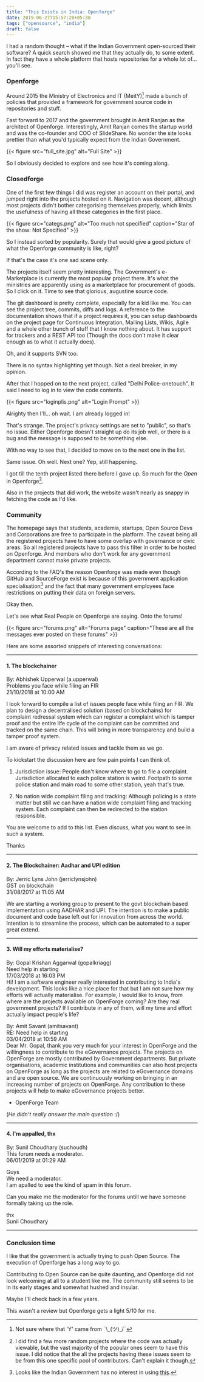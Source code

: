 ```yaml
---
title: "This Exists in India: Openforge"
date: 2019-06-27T15:57:20+05:30
tags: ["opensource", "india"]
draft: false
---
```


I had a random thought – what if the Indian Government open-sourced their software? A quick search showed me that they actually do, to some extent.
In fact they have a whole platform that hosts repositories for a whole lot of... you'll see.

### Openforge

Around 2015 the Ministry of Electronics and IT (MeitY)[^1] made a bunch of policies that provided a framework for government source code in repositories and stuff.

Fast forward to 2017 and the government brought in Amit Ranjan as the architect of Openforge. Interestingly, Amit Ranjan comes the startup world and was the co-founder and COO of SlideShare.
No wonder the site looks prettier than what you'd typically expect from the Indian Government.

{{< figure src="full_site.jpg" alt="Full Site" >}}

So I obviously decided to explore and see how it's coming along.

### Closedforge

One of the first few things I did was register an account on their portal, and jumped right into the projects hosted on it. Navigation was decent, although most projects didn't bother categorising themselves properly, which limits the usefulness of having all these categories in the first place.

{{< figure src="categs.png" alt="Too much not specified" caption="Star of the show: Not Specified" >}}

So I instead sorted by popularity. Surely that would give a good picture of what the Openforge community is like, right?

If that's the case it's one sad scene only.

The projects itself seem pretty interesting. The Government's e-Marketplace is currently the most popular project there. It's what the ministries are apparently using as a marketplace for procurement of goods. So I click on it. Time to see that glorious, augustine source code.

The git dashboard is pretty complete, especially for a kid like me. You can see the project tree, commits, diffs and logs. A reference to the documentation shows that if a project requires it, you can setup dashboards on the project page for Continuous Integration, Mailing Lists, Wikis, Agile and a whole other bunch of stuff that I know nothing about. It has support for trackers and a REST API too (Though the docs don't make it clear enough as to what it actually does).

Oh, and it supports SVN too.

There is no syntax highlighting yet though. Not a deal breaker, in my opinion.

After that I hopped on to the next project, called "Delhi Police-onetouch". It said I need to log in to view the code contents.

{{< figure src="loginplis.png" alt="Login Prompt" >}}

Alrighty then I'll... oh wait. I am already logged in!

That's strange. The project's privacy settings are set to "public", so that's no issue. Either Openforge doesn't straight up do its job well, or there is a bug and the message is supposed to be something else.

With no way to see that, I decided to move on to the next one in the list.

Same issue. Oh well. Next one? Yep, still happening.

I got till the tenth project listed there before I gave up. So much for the *Open* in Openforge[^2].

Also in the projects that did work, the website wasn't nearly as snappy in fetching the code as I'd like.

### Community

The homepage says that students, academia, startups, Open Source Devs and Corporations are free to participate in the platform. The caveat being all the registered projects have to have some overlap with governance or civic areas. So all registered projects have to pass this filter in order to be hosted on Openforge. And members who don't work for any government department cannot make private projects.

According to the FAQ's the reason Openforge was made even though GitHub and SourceForge exist is because of this government application specialisation[^3] and the fact that many government employees face restrictions on putting their data on foreign servers.

Okay then.

Let's see what Real People on Openforge are saying. Onto the forums!

{{< figure src="forums.png" alt="Forums page" caption="These are all the messages ever posted on these forums" >}}

Here are some assorted snippets of interesting conversations:

-------------------------------------------------------------------------------

#### 1. The blockchainer

By: Abhishek Upperwal (a.upperwal)  
Problems you face while filing an FIR  
21/10/2018 at 10:00 AM

I look forward to compile a list of issues people face while filing an FIR. We plan to design a decentralised solution (based on blockchains) for complaint redressal system which can register a complaint which is tamper proof and the entire life cycle of the complaint can be committed and tracked on the same chain. This will bring in more transparency and build a tamper proof system.

I am aware of privacy related issues and tackle them as we go.

To kickstart the discussion here are few pain points I can think of.

1. Jurisdiction issue: People don't know where to go to file a complaint. Jurisdiction allocated to each police station is weird. Footpath to some police station and main road to some other station, yeah that's true.

2. No nation wide complaint filing and tracking: Although policing is a state matter but still we can have a nation wide complaint filing and tracking system. Each complaint can then be redirected to the station responsible.

You are welcome to add to this list. Even discuss, what you want to see in such a system.

Thanks

-------------------------------------------------------------------------------

#### 2. The Blockchainer: Aadhar and UPI edition

By: Jerric Lyns John (jerriclynsjohn)  
GST on blockchain  
31/08/2017 at 11:05 AM

We are starting a working group to present to the govt blockchain based implementation using AADHAR and UPI. The intention is to make a public document and code base left out for innovation from across the world. Intention is to streamline the process, which can be automated to a super great extend. 

-------------------------------------------------------------------------------

#### 3. Will my efforts materialise?
By: Gopal Krishan Aggarwal (gopalkriagg)  
Need help in starting  
17/03/2018 at 16:03 PM  
Hi! I am a software engineer really interested in contributing to India's development. This looks like a nice place for that but I am not sure how my efforts will actually materialise. For example, I would like to know, from where are the projects available on OpenForge coming? Are they real government projects? If I contribute in any of them, will my time and effort actually impact people's life?

By: Amit Savant (amitsavant)  
RE: Need help in starting  
03/04/2018 at 10:59 AM  
Dear Mr. Gopal, thank you very much for your interest in OpenForge and the willingness to contribute to the eGovernance projects. The projects on OpenForge are mostly contributed by Government departments. But private organisations, academic institutions and communities can also host projects on OpenForge as long as the projects are related to eGovernance domains and are open source. We are continuously working on bringing in an increasing number of projects on OpenForge. Any contribution to these projects will help to make eGovernance projects better.  
- OpenForge Team

(*He didn't really answer the main question* :/)

-------------------------------------------------------------------------------

#### 4. I'm appalled, thx

By: Sunil Choudhary (suchoudh)  
This forum needs a moderator.  
06/01/2019 at 01:29 AM

Guys  
We need a moderator.  
I am apalled to see the kind of spam in this forum.

Can you make me the moderator for the forums untill we have someone formally taking up the role.

thx  
Sunil Choudhary 

-------------------------------------------------------------------------------

### Conclusion time

I like that the government is actually trying to push Open Source. The execution of Openforge has a long way to go.

Contributing to Open Source can be quite daunting, and Openforge did not look welcoming at all to a student like me. The community still seems to be in its early stages and somewhat hushed and insular.

Maybe I'll check back in a few years.

This wasn't a review but Openforge gets a light 5/10 for me.

[^1]: Not sure where that 'Y' came from ¯\\\_(ツ)\_/¯

[^2]: I did find a few more random projects where the code was actually viewable, but the vast majority of the popular ones seem to have this issue. I did notice that the all the projects having these issues seem to be from this one specific pool of contributors. Can't explain it though.

[^3]: Looks like the Indian Government has no interest in using [this](https://government.github.com/).
